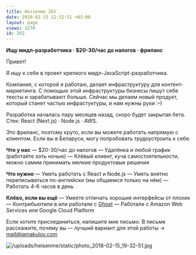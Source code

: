 ```yaml
---
title: Heisenme 262
date: 2018-02-15 22:32:51 +03:00
layout: page
views: 3270
id: 262
---
```


[​​](http://telegra.ph/file/a84daca4c2220b825ad0f.jpg)**Ищу мидл-разработчика · $20-30/час до налогов · фриланс**

Привет!

Я ищу к себе в проект крепкого мидл-JavaScript-разработчика.

Компания, с которой я работаю, делает инфраструктуру для контент-маркетинга. С помощью этой инфраструктуры бизнесы пишут себе тексты и зарабатывают больше. Сейчас мы делаем новый продукт, который станет частью инфрастуктуры, и нам нужны руки :–)

Разработка началась пару месяцев назад, скоро будет закрытая бета. Стек: React (Next.js) · Node.js · AWS.

Это фриланс, поэтому круто, если вы можете работать напрямую с клиентом. Если вы в Беларуси, могу попробовать трудоустроить к себе.

**Что у нас**
— $20-30/час до налогов
— Удалёнка и любой график (работайте хоть ночью)
— Клёвый клиент, куча самостоятельности, можно самим принимать мелкие продуктовые решения

**Что нужно**
— Уметь работать с React и Node.js
— Уметь внятно переписываться по-английски (мы общаемся только на нём)
— Работать 4-6 часов в день

**Клёво, если вы ещё**
— Умеете отличать хорошие интерфейсы от плохих
— Контрибьютили в или работали с [Ghost](http://ghost.org/)
— Работали с Amazon Web Services или Google Cloud Platform

Если хотите присоединиться, напишите мне письмо. В письме расскажите, почему вы — лучший вариант для этой работы → mail@iamakulov.com



![/uploads/heisenme/static/photo_2018-02-15_19-32-51.jpg](/uploads/heisenme/static/photo_2018-02-15_19-32-51.jpg)
